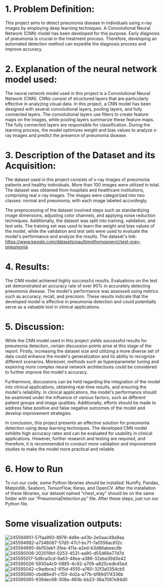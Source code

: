 # 1. Problem Definition:
This project aims to detect pneumonia disease in individuals using x-ray images by employing deep learning techniques. A Convolutional Neural Network (CNN) model has been developed for this purpose. Early diagnosis of pneumonia is crucial in the treatment process. Therefore, developing an automated detection method can expedite the diagnosis process and improve accuracy.

# 2. Explanation of the neural network model used:
The neural network model used in this project is a Convolutional Neural Network (CNN). CNNs consist of structured layers that are particularly effective in analyzing visual data. In this project, a CNN model has been designed with several convolutional layers, pooling layers, and fully connected layers. The convolutional layers use filters to create feature maps on the images, while pooling layers summarize these feature maps. The fully connected layers are responsible for classification. During the learning process, the model optimizes weight and bias values to analyze x-ray images and predict the presence of pneumonia disease.

# 3. Description of the Dataset and its Acquisition:
The dataset used in this project consists of x-ray images of pneumonia patients and healthy individuals. More than 100 images were utilized in total. The dataset was obtained from hospitals and healthcare institutions, comprising real x-ray images. The images were categorized into two classes: normal and pneumonia, with each image labeled accordingly.

The preprocessing of the dataset involved steps such as standardizing image dimensions, adjusting color channels, and applying noise reduction techniques. Additionally, the dataset was split into training, validation, and test sets. The training set was used to learn the weight and bias values of the model, while the validation and test sets were used to evaluate the model's performance and analyze the results. The dataset's link: https://www.kaggle.com/datasets/paultimothymooney/chest-xray-pneumonia

# 4. Results:
The CNN model achieved highly successful results. Evaluations on the test set demonstrated an accuracy rate of over 90% in accurately detecting pneumonia disease. The model's performance was assessed using metrics such as accuracy, recall, and precision. These results indicate that the developed model is effective in pneumonia detection and could potentially serve as a valuable tool in clinical applications.

# 5. Discussion:
While the CNN model used in this project yields successful results for pneumonia detection, certain discussion points arise at this stage of the report. Firstly, increasing the dataset size and utilizing a more diverse set of data could enhance the model's generalization and its ability to recognize different scenarios. Moreover, methods such as hyperparameter tuning and exploring more complex neural network architectures could be considered to further improve the model's accuracy.

Furthermore, discussions can be held regarding the integration of the model into clinical applications, obtaining real-time results, and ensuring the model's reliability. In clinical applications, the model's performance should be examined under the influence of various factors, such as different patient groups and image qualities. Additionally, efforts should be made to address false positive and false negative outcomes of the model and develop improvement strategies.

In conclusion, this project presents an effective solution for pneumonia detection using deep learning techniques. The developed CNN model exhibits high accuracy rates and can be evaluated for usability in clinical applications. However, further research and testing are required, and therefore, it is recommended to conduct more validation and improvement studies to make the model more practical and reliable.

# 6. How to Run
To run our code, some Python libraries should be installed: NumPy, Pandas, Matplotlib, Seaborn, TensorFlow, Keras, and OpenCV. After the installation of these libraries, our dataset named “chest_xray” should be on the same folder with our “PneumoniaDetection.py” file. After these steps, just run our Python file.

# Some visualization outputs:
![245594951-57faa993-8978-4d8e-a43b-2e0aac48a9aa](https://github.com/ismaillburakk/Pneumonia_Detection/assets/75124682/07a1b570-556e-4cd4-a083-d27d36936f3e)
![245594982-a7346087-57d5-47c1-bc71-7a0556ac612c](https://github.com/ismaillburakk/Pneumonia_Detection/assets/75124682/a93bff09-8264-41c1-a358-db14b7405952)
![245594995-4bf50eb1-2fee-411a-a2ed-b3d86abeec6b](https://github.com/ismaillburakk/Pneumonia_Detection/assets/75124682/5a497fad-43d3-4de5-bb21-c6cc042ebdf8)
![245595006-202019bf-0253-4531-aa90-d55d66e77d7d](https://github.com/ismaillburakk/Pneumonia_Detection/assets/75124682/a52b6c18-8644-43fd-979a-687ffb289fa5)
![245595017-5d9ca0cd-9a63-48ea-a386-32eba39d3e42](https://github.com/ismaillburakk/Pneumonia_Detection/assets/75124682/b1d341a3-8320-409d-b31a-4b6ba7fbe14e)
![245595026-5930a4c0-0885-4c92-a709-a825cedb45ed](https://github.com/ismaillburakk/Pneumonia_Detection/assets/75124682/c2d51e8e-2b81-4132-aacf-667d56345c3e)
![245595042-c9adbce2-815d-4555-a760-32f3a0354cb5](https://github.com/ismaillburakk/Pneumonia_Detection/assets/75124682/287858ab-71b7-4ee4-845d-66a41b06c486)
![245595060-cbd86e41-c150-4d2a-a77b-bf89d174336b](https://github.com/ismaillburakk/Pneumonia_Detection/assets/75124682/c76243c2-130a-436a-82ab-c24eecd7c86a)
![245595065-939dec68-308a-460b-bb23-36a7067e94d0](https://github.com/ismaillburakk/Pneumonia_Detection/assets/75124682/8cfce086-b7f7-44a4-9bf9-7fd435cca353)
